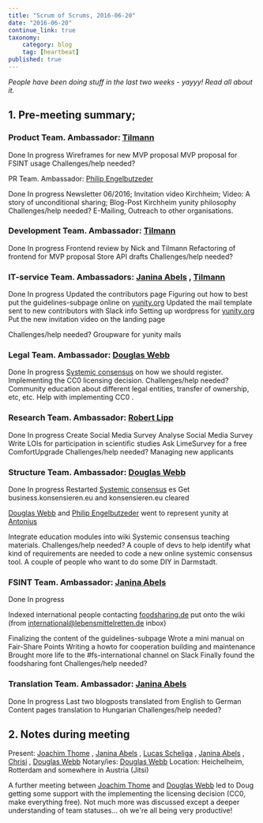 ```yaml
---
title: "Scrum of Scrums, 2016-06-20"
date: "2016-06-20"
continue_link: true
taxonomy:
    category: blog
    tag: [heartbeat]
published: true
---
```


_People have been doing stuff in the last two weeks - yayyy! Read all about it._

## 1\. Pre-meeting summary;

### Product Team. Ambassador: [Tilmann](https://yunity.atlassian.net/wiki/display/~tiltec)

Done In progress Wireframes for new MVP proposal MVP proposal for FSINT usage Challenges/help needed?

PR Team. Ambassador: [Philip Engelbutzeder](https://yunity.atlassian.net/wiki/display/~Philip)

Done In progress Newsletter 06/2016; Invitation video Kirchheim; Video: A story of unconditional sharing; Blog-Post Kirchheim yunity philosophy Challenges/help needed? E-Mailing, Outreach to other organisations.
### Development Team. Ambassador: [Tilmann](https://yunity.atlassian.net/wiki/display/~tiltec)

Done In progress Frontend review by Nick and Tilmann Refactoring of frontend for MVP proposal Store API drafts Challenges/help needed?
### IT-service Team. Ambassadors: [Janina Abels](https://yunity.atlassian.net/wiki/display/~Janina) , [Tilmann](https://yunity.atlassian.net/wiki/display/~tiltec)

Done In progress Updated the contributors page Figuring out how to best put the guidelines-subpage online on [yunity.org](http://yunity.org) Updated the mail template sent to new contributors with Slack info Setting up wordpress for [yunity.org](http://yunity.org) Put the new invitation video on the landing page

Challenges/help needed? Groupware for yunity mails

### Legal Team. Ambassador: [Douglas Webb](https://yunity.atlassian.net/wiki/display/~dmhwebb)

Done In progress [Systemic consensus](https://yunity.atlassian.net/wiki/display/YUN/Systemic+consensus) on how we should register. Implementing the CC0 licensing decision. Challenges/help needed? Community education about different legal entities, transfer of ownership, etc, etc. Help with implementing CC0 .
### Research Team. Ambassador: [Robert Lipp](https://yunity.atlassian.net/wiki/display/~Diogenes)

Done In progress Create Social Media Survey Analyse Social Media Survey Write LOIs for participation in scientific studies Ask LimeSurvey for a free ComfortUpgrade Challenges/help needed? Managing new applicants
### Structure Team. Ambassador: [Douglas Webb](https://yunity.atlassian.net/wiki/display/~dmhwebb)

Done In progress Restarted [Systemic consensus](https://yunity.atlassian.net/wiki/display/YUN/Systemic+consensus) es Get business.konsensieren.eu and konsensieren.eu cleared

[Douglas Webb](https://yunity.atlassian.net/wiki/display/~dmhwebb) and [Philip Engelbutzeder](https://yunity.atlassian.net/wiki/display/~Philip) went to represent yunity at [Antonius](https://yunity.atlassian.net/wiki/pages/viewpage.action?pageId=32440553)

Integrate education modules into wiki Systemic consensus teaching materials. Challenges/help needed? A couple of devs to help identify what kind of requirements are needed to code a new online systemic consensus tool. A couple of people who want to do some DIY in Darmstadt.
### FSINT Team. Ambassador: [Janina Abels](https://yunity.atlassian.net/wiki/display/~Janina)

Done In progress

Indexed international people contacting [foodsharing.de](http://foodsharing.de) put onto the wiki (from [international@lebensmittelretten.de](https://yunity.atlassian.netmailto:international@lebensmittelretten.de) inbox)

Finalizing the content of the guidelines-subpage Wrote a mini manual on Fair-Share Points Writing a howto for cooperation building and maintenance Brought more life to the #fs-international channel on Slack Finally found the foodsharing font Challenges/help needed?
### Translation Team. Ambassador: [Janina Abels](https://yunity.atlassian.net/wiki/display/~Janina)

Done In progress Last two blogposts translated from English to German Content pages translation to Hungarian Challenges/help needed?
## 2\. Notes during meeting

Present: [Joachim Thome](https://yunity.atlassian.net/wiki/display/~Joachim+Thome) , [Janina Abels](https://yunity.atlassian.net/wiki/display/~Janina) , [Lucas Scheliga](https://yunity.atlassian.net/wiki/display/~luke) , [Janina Abels](https://yunity.atlassian.net/wiki/display/~Janina) , [Chrisi](https://yunity.atlassian.net/wiki/display/~Chrisi) , [Douglas Webb](https://yunity.atlassian.net/wiki/display/~dmhwebb) Notary/ies: [Douglas Webb](https://yunity.atlassian.net/wiki/display/~dmhwebb) Location: Heichelheim, Rotterdam and somewhere in Austria (Jitsi)

A further meeting between [Joachim Thome](https://yunity.atlassian.net/wiki/display/~Joachim+Thome) and [Douglas Webb](https://yunity.atlassian.net/wiki/display/~dmhwebb) led to Doug getting some support with the implementing the licensing decision (CC0, make everything free). Not much more was discussed except a deeper understanding of team statuses... oh we're all being very productive!
